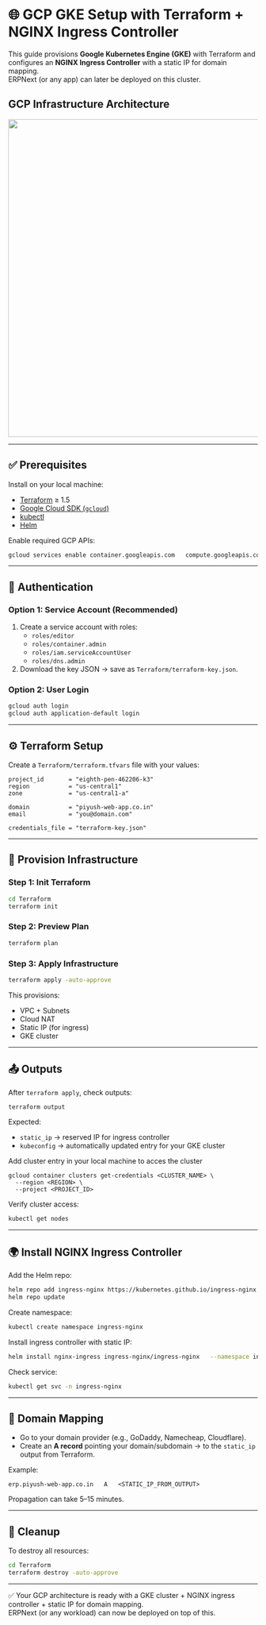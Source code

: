 # 🌐 GCP GKE Setup with Terraform + NGINX Ingress Controller

This guide provisions **Google Kubernetes Engine (GKE)** with Terraform and configures an **NGINX Ingress Controller** with a static IP for domain mapping.  
ERPNext (or any app) can later be deployed on this cluster.

   ##                GCP Infrastructure Architecture 
<p align="center">
  <img src="https://github.com/user-attachments/assets/b31391e8-1901-44ff-aadf-11940bc64a82" width="640">
</p>




---

## ✅ Prerequisites

Install on your local machine:

- [Terraform](https://developer.hashicorp.com/terraform/downloads) ≥ 1.5
- [Google Cloud SDK (`gcloud`)](https://cloud.google.com/sdk/docs/install)
- [kubectl](https://kubernetes.io/docs/tasks/tools/)
- [Helm](https://helm.sh/docs/intro/install/)

Enable required GCP APIs:

```sh
gcloud services enable container.googleapis.com   compute.googleapis.com   dns.googleapis.com
```

---

## 🔑 Authentication

### Option 1: Service Account (Recommended)
1. Create a service account with roles:
   - `roles/editor`
   - `roles/container.admin`
   - `roles/iam.serviceAccountUser`
   - `roles/dns.admin`
2. Download the key JSON → save as `Terraform/terraform-key.json`.

### Option 2: User Login
```sh
gcloud auth login
gcloud auth application-default login
```

---

## ⚙️ Terraform Setup

Create a `Terraform/terraform.tfvars` file with your values:

```hcl
project_id       = "eighth-pen-462206-k3"
region           = "us-central1"
zone             = "us-central1-a"

domain           = "piyush-web-app.co.in"
email            = "you@domain.com"

credentials_file = "terraform-key.json"
```

---

## 🚀 Provision Infrastructure

### Step 1: Init Terraform
```sh
cd Terraform
terraform init
```

### Step 2: Preview Plan
```sh
terraform plan
```

### Step 3: Apply Infrastructure
```sh
terraform apply -auto-approve
```

This provisions:
- VPC + Subnets
- Cloud NAT
- Static IP (for ingress)
- GKE cluster

---

## 📤 Outputs

After `terraform apply`, check outputs:
```sh
terraform output
```

Expected:
- `static_ip` → reserved IP for ingress controller  
- `kubeconfig` → automatically updated entry for your GKE cluster

Add cluster entry in your local machine to acces the cluster
```
gcloud container clusters get-credentials <CLUSTER_NAME> \
  --region <REGION> \
  --project <PROJECT_ID>
```

Verify cluster access:
```sh
kubectl get nodes
```

---

## 🌍 Install NGINX Ingress Controller

Add the Helm repo:
```sh
helm repo add ingress-nginx https://kubernetes.github.io/ingress-nginx
helm repo update
```

Create namespace:
```sh
kubectl create namespace ingress-nginx
```

Install ingress controller with static IP:
```sh
helm install nginx-ingress ingress-nginx/ingress-nginx   --namespace ingress-nginx   --set controller.service.loadBalancerIP=$(terraform output -raw static_ip)   --set controller.publishService.enabled=true
```

Check service:
```sh
kubectl get svc -n ingress-nginx
```

---

## 🔗 Domain Mapping

- Go to your domain provider (e.g., GoDaddy, Namecheap, Cloudflare).  
- Create an **A record** pointing your domain/subdomain → to the `static_ip` output from Terraform.  

Example:
```
erp.piyush-web-app.co.in   A   <STATIC_IP_FROM_OUTPUT>
```

Propagation can take 5–15 minutes.

---

## 🧹 Cleanup

To destroy all resources:
```sh
cd Terraform
terraform destroy -auto-approve
```

---

✅ Your GCP architecture is ready with a GKE cluster + NGINX ingress controller + static IP for domain mapping.  
ERPNext (or any workload) can now be deployed on top of this.
